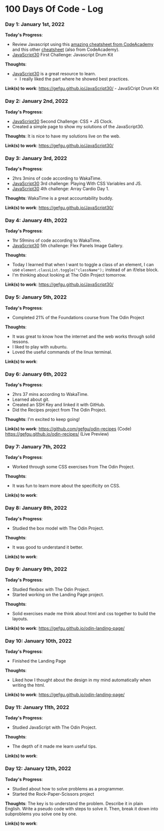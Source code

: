 # 100 Days Of Code - Log

<!--
### Day 1: January 1st, 2022

**Today's Progress**: I've gone through many exercises on FreeCodeCamp.

**Thoughts** I've recently started coding, and it's a great feeling when I finally solve an algorithm challenge after a lot of attempts and hours spent.

**Link(s) to work**
1. [Find the Longest Word in a String](https://www.freecodecamp.com/challenges/find-the-longest-word-in-a-string)
2. [Title Case a Sentence](https://www.freecodecamp.com/challenges/title-case-a-sentence)
-->

### Day 1: January 1st, 2022

**Today's Progress**:
- Review Javascript using this [amazing cheatsheet from CodeAcademy](https://www.codecademy.com/learn/paths/introduction-to-javascript/tracks/introduction-to-javascript/modules/learn-javascript-introduction/cheatsheet) and this other [cheatsheet](https://www.codecademy.com/learn/learn-intermediate-javascript/modules/learn-javascript-classes/cheatsheet) (also from CodeAcademy).
- [JavaScript30](https://javascript30.com/) First Challenge: Javascript Drum Kit

**Thoughts**:
- [JavaScript30](https://javascript30.com/) is a great resource to learn.
  - I really liked the part where he showed best practices.

**Link(s) to work**:
https://gefgu.github.io/JavaScript30/ - JavaSCript Drum Kit

### Day 2: January 2nd, 2022

**Today's Progress**:
- [JavaScript30](https://javascript30.com/) Second Challenge: CSS + JS Clock.
- Created a simple page to show my solutions of the JavaScript30.

**Thoughts**: 
It is nice to have my solutions live on the web.

**Link(s) to work**:
https://gefgu.github.io/JavaScript30/

### Day 3: January 3rd, 2022

**Today's Progress**:
- 2hrs 3mins of code according to WakaTime.
- [JavaScript30](https://javascript30.com/) 3rd challenge: Playing With CSS Variables and JS.
- [JavaScript30](https://javascript30.com/) 4th challenge: Array Cardio Day 1.

**Thoughts**: 
WakaTime is a great accountability buddy.


**Link(s) to work**:
https://gefgu.github.io/JavaScript30/


### Day 4: January 4th, 2022

**Today's Progress**:
- 1hr 59mins of code according to WakaTime.
- [JavaScript30](https://javascript30.com/) 5th challenge: Flex Panels Image Gallery.

**Thoughts**: 
- Today I learned that when I want to toggle a class of an element, I can use `element.classList.toggle("className");` instead of an if/else block.
- I'm thinking about looking at The Odin Project tomorrow.


**Link(s) to work**:
https://gefgu.github.io/JavaScript30/

### Day 5: January 5th, 2022

**Today's Progress**:
- Completed 21% of the Foundations course from The Odin Project

**Thoughts**: 
- It was great to know how the internet and the web works through solid lessons.
- I liked to play with xubuntu.
- Loved the useful commands of the linux terminal.

**Link(s) to work**:

### Day 6: January 6th, 2022

**Today's Progress**:
- 2hrs 37 mins according to WakaTime. 
- Learned about git.
- Created an SSH Key and linked it with GitHub.
- Did the Recipes project from The Odin Project.

**Thoughts**: 
I'm excited to keep going!

**Link(s) to work**:
https://github.com/gefgu/odin-recipes (Code)
https://gefgu.github.io/odin-recipes/ (Live Preview)

### Day 7: January 7th, 2022

**Today's Progress**:
- Worked through some CSS exercises from The Odin Project.

**Thoughts**: 
- It was fun to learn more about the specificity on CSS.

**Link(s) to work**:

### Day 8: January 8th, 2022

**Today's Progress**:
- Studied the box model with The Odin Project.

**Thoughts**: 
- It was good to understand it better.

**Link(s) to work**:

### Day 9: January 9th, 2022

**Today's Progress**:
- Studied flexbox with The Odin Project.
- Started working on the Landing Page project.

**Thoughts**: 
- Solid exercises made me think about html and css together to build the layouts.

**Link(s) to work**:
https://gefgu.github.io/odin-landing-page/

### Day 10: January 10th, 2022

**Today's Progress**:
- Finished the Landing Page

**Thoughts**: 
- Liked how I thought about the design in my mind automatically when writing the html.

**Link(s) to work**:
https://gefgu.github.io/odin-landing-page/

### Day 11: January 11th, 2022

**Today's Progress**:
- Studied JavaScript with The Odin Project.

**Thoughts**: 
- The depth of it made me learn useful tips.

**Link(s) to work**:

### Day 12: January 12th, 2022

**Today's Progress**:
- Studied about how to solve problems as a programmer.
- Started the Rock-Paper-Scissors project

**Thoughts**: 
The key is to understand the problem. Describe it in plain English. Write a pseudo code with steps to solve it. Then, break it down into subproblems you solve one by one.

**Link(s) to work**: